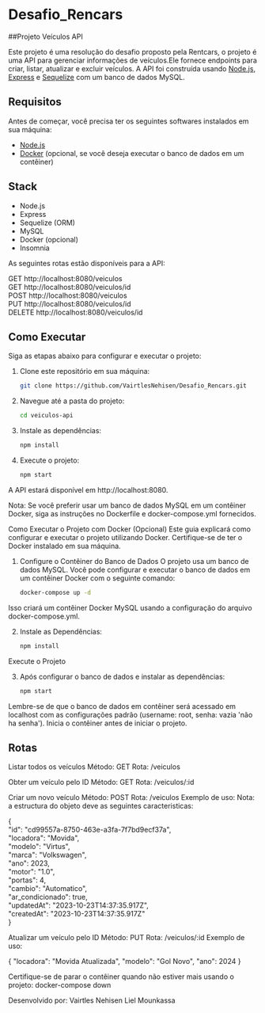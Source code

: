 # Desafio_Rencars


##Projeto Veículos API

Este projeto é uma resolução do desafio proposto pela Rentcars, o projeto é uma API para gerenciar informações de veículos.Ele fornece endpoints para criar, listar, atualizar e excluir veículos. A API foi construída usando [Node.js](https://nodejs.org/), [Express](https://expressjs.com/) e [Sequelize](https://sequelize.org/) com um banco de dados MySQL.

## Requisitos
Antes de começar, você precisa ter os seguintes softwares instalados em sua máquina:

- [Node.js](https://nodejs.org/)
- [Docker](https://www.docker.com/) (opcional, se você deseja executar o banco de dados em um contêiner)

## Stack
- Node.js
- Express
- Sequelize (ORM)
- MySQL
- Docker (opcional)
- Insomnia

As seguintes rotas estão disponíveis para a API:

GET http://localhost:8080/veiculos  
GET http://localhost:8080/veiculos/id  
POST http://localhost:8080/veiculos  
PUT http://localhost:8080/veiculos/id  
DELETE http://localhost:8080/veiculos/id  

## Como Executar
Siga as etapas abaixo para configurar e executar o projeto:

1. Clone este repositório em sua máquina:
   ```sh
   git clone https://github.com/VairtlesNehisen/Desafio_Rencars.git


2. Navegue até a pasta do projeto:
   ```sh
   cd veiculos-api


3. Instale as dependências:
   ```sh
   npm install

4. Execute o projeto:
   ```sh
   npm start

A API estará disponível em http://localhost:8080.

Nota: Se você preferir usar um banco de dados MySQL em um contêiner Docker, siga as instruções no Dockerfile e docker-compose.yml fornecidos.

Como Executar o Projeto com Docker (Opcional)
Este guia explicará como configurar e executar o projeto utilizando Docker. Certifique-se de ter o Docker instalado em sua máquina.

1. Configure o Contêiner do Banco de Dados
O projeto usa um banco de dados MySQL. Você pode configurar e executar o banco de dados em um contêiner Docker com o seguinte comando:
   ```sh
   docker-compose up -d

Isso criará um contêiner Docker MySQL usando a configuração do arquivo docker-compose.yml. 

2. Instale as Dependências:
   ```sh
   npm install

Execute o Projeto

3. Após configurar o banco de dados e instalar as dependências:
   ```sh
   npm start

Lembre-se de que o banco de dados em contêiner será acessado em localhost com as configurações padrão (username: root, senha: vazia 'não ha senha'). Inicia o contêiner antes de iniciar o projeto.

## Rotas
Listar todos os veículos
Método: GET
Rota: /veiculos

Obter um veículo pelo ID
Método: GET
Rota: /veiculos/:id

Criar um novo veículo
Método: POST
Rota: /veiculos
Exemplo de uso:
Nota: a estructura do objeto deve as seguintes caracteristicas:

{  
 "id": "cd99557a-8750-463e-a3fa-7f7bd9ecf37a",  
 "locadora": "Movida",  
 "modelo": "Virtus",  
 "marca": "Volkswagen",  
 "ano": 2023,  
 "motor": "1.0",  
 "portas": 4,  
 "cambio": "Automatico",  
 "ar_condicionado": true,  
 "updatedAt": "2023-10-23T14:37:35.917Z",  
 "createdAt": "2023-10-23T14:37:35.917Z"  
}

Atualizar um veículo pelo ID
Método: PUT
Rota: /veiculos/:id
Exemplo de uso:

{
  "locadora": "Movida Atualizada",
  "modelo": "Gol Novo",
  "ano": 2024
}

 Certifique-se de parar o contêiner quando não estiver mais usando o projeto:
 docker-compose down


Desenvolvido por: Vairtles Nehisen Liel Mounkassa
